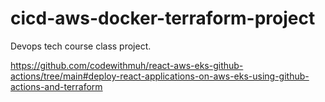 # cicd-aws-docker-terraform-project
Devops tech course class project. 



https://github.com/codewithmuh/react-aws-eks-github-actions/tree/main#deploy-react-applications-on-aws-eks-using-github-actions-and-terraform
